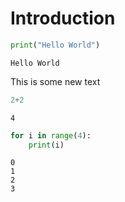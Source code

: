 # Introduction


```python
print("Hello World")
```

    Hello World


This is some new text


```python
2+2
```




    4




```python
for i in range(4):
    print(i)
```

    0
    1
    2
    3



```python

```
